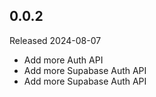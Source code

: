 ## 0.0.2

Released 2024-08-07

  - Add more Auth API
  - Add more Supabase Auth API
  - Add more Supabase Auth API


